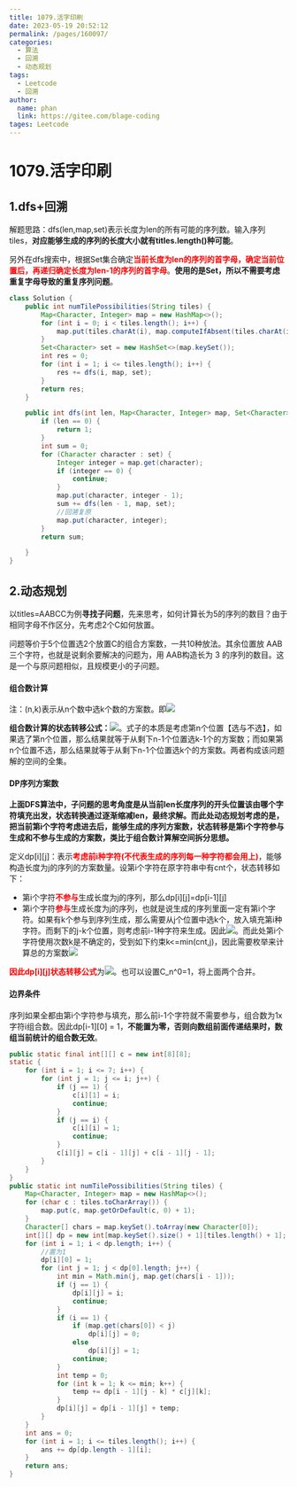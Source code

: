 ```yaml
---
title: 1079.活字印刷
date: 2023-05-19 20:52:12
permalink: /pages/160097/
categories: 
  - 算法
  - 回溯
  - 动态规划
tags: 
  - Leetcode
  - 回溯
author: 
  name: phan
  link: https://gitee.com/blage-coding
tages: Leetcode
---
```

# 1079.活字印刷

## 1.dfs+回溯

解题思路：dfs\(len,map,set\)表示长度为len的所有可能的序列数。输入序列tiles，**对应能够生成的序列的长度大小就有titles.length()种可能**。

另外在dfs搜索中，根据Set集合确定<font color="red">**当前长度为len的序列的首字母，确定当前位置后，再递归确定长度为len-1的序列的首字母**</font>。**使用的是Set，所以不需要考虑重复字母导致的重复序列问题**。

```java
class Solution {
    public int numTilePossibilities(String tiles) {
        Map<Character, Integer> map = new HashMap<>();
        for (int i = 0; i < tiles.length(); i++) {
            map.put(tiles.charAt(i), map.computeIfAbsent(tiles.charAt(i), key -> 0) + 1);
        }
        Set<Character> set = new HashSet<>(map.keySet());
        int res = 0;
        for (int i = 1; i <= tiles.length(); i++) {
            res += dfs(i, map, set);
        }
        return res;
    }

    public int dfs(int len, Map<Character, Integer> map, Set<Character> set) {
        if (len == 0) {
            return 1;
        }
        int sum = 0;
        for (Character character : set) {
            Integer integer = map.get(character);
            if (integer == 0) {
                continue;
            }
            map.put(character, integer - 1);
            sum += dfs(len - 1, map, set);
            //回溯复原
            map.put(character, integer);
        }
        return sum;

    }
}
```

## 2.动态规划

以titles=AABCC为例**寻找子问题**，先来思考，如何计算长为5的序列的数目？由于相同字母不作区分，先考虑2个C如何放置。

问题等价于5个位置选2个放置C的组合方案数，一共10种放法。其余位置放 AAB 三个字符，也就是说剩余要解决的问题为，用 AAB构造长为 3 的序列的数目。这是一个与原问题相似，且规模更小的子问题。

#### 组合数计算

注：(n,k)表示从n个数中选k个数的方案数。即<img src="https://cdn.staticaly.com/gh/blage-coding/picx-images-hosting@master/20230520/image.4nga0p3te780.webp" style="zoom:100%;" />

**组合数计算的状态转移公式：**![](https://cdn.staticaly.com/gh/blage-coding/picx-images-hosting@master/20230520/image.67do4oakeik0.webp)。式子的本质是考虑第n个位置【选与不选】，如果选了第n个位置，那么结果就等于从剩下n-1个位置选k-1个的方案数；而如果第n个位置不选，那么结果就等于从剩下n-1个位置选k个的方案数。两者构成该问题解的空间的全集。

#### DP序列方案数

**上面DFS算法中，子问题的思考角度是从当前len长度序列的开头位置该由哪个字符填充出发，状态转换通过逐渐缩减len，最终求解。而此处动态规划考虑的是，把当前第i个字符考虑进去后，能够生成的序列方案数，状态转移是第i个字符参与生成和不参与生成的方案数，类比于组合数计算解空间拆分思想。**

定义dp\[i\]\[j\]：表示<font color="red">**考虑前i种字符(不代表生成的序列每一种字符都会用上)**</font>，能够构造长度为j的序列的方案数量。设第i个字符在原字符串中有cnt个，状态转移如下：

- 第i个字符<font color="red">**不参与**</font>生成长度为j的序列，那么dp\[i\]\[j\]=dp\[i-1\]\[j\]
- 第i个字符<font color="red">**参与**</font>生成长度为j的序列，也就是说生成的序列里面一定有第i个字符。如果有k个参与到序列生成，那么需要从j个位置中选k个，放入填充第i种字符。而剩下的j-k个位置，则考虑前i-1种字符来生成。因此![](https://cdn.staticaly.com/gh/blage-coding/picx-images-hosting@master/20230520/image.4srhu1y10ve0.webp)。而此处第i个字符使用次数k是不确定的，受到如下约束k<=min(cnt,j)，因此需要枚举来计算总的方案数![](https://cdn.staticaly.com/gh/blage-coding/picx-images-hosting@master/20230520/image.6yjil4gxj4g0.webp)

<font color="red">**因此dp\[i\]\[j\]状态转移公式**</font>为![](https://cdn.staticaly.com/gh/blage-coding/picx-images-hosting@master/20230520/image.1fljfvgad6bk.webp)。也可以设置C_n^0=1，将上面两个合并。

#### 边界条件

序列如果全都由第i个字符参与填充，那么前i-1个字符就不需要参与，组合数为1x字符i组合数。因此dp\[i-1\]\[0\] = 1，**不能置为零，否则向数组前面传递结果时，数组当前统计的组合数无效**。

```java
public static final int[][] c = new int[8][8];
static {
    for (int i = 1; i <= 7; i++) {
        for (int j = 1; j <= i; j++) {
            if (j == 1) {
                c[i][1] = i;
                continue;
            }
            if (j == i) {
                c[i][i] = 1;
                continue;
            }
            c[i][j] = c[i - 1][j] + c[i - 1][j - 1];
        }
    }
}
public static int numTilePossibilities(String tiles) {
    Map<Character, Integer> map = new HashMap<>();
    for (char c : tiles.toCharArray()) {
        map.put(c, map.getOrDefault(c, 0) + 1);
    }
    Character[] chars = map.keySet().toArray(new Character[0]);
    int[][] dp = new int[map.keySet().size() + 1][tiles.length() + 1];
    for (int i = 1; i < dp.length; i++) {
        //置为1
        dp[i][0] = 1;
        for (int j = 1; j < dp[0].length; j++) {
            int min = Math.min(j, map.get(chars[i - 1]));
            if (j == 1) {
                dp[i][j] = i;
                continue;
            }
            if (i == 1) {
                if (map.get(chars[0]) < j)
                    dp[i][j] = 0;
                else
                    dp[i][j] = 1;
                continue;
            }
            int temp = 0;
            for (int k = 1; k <= min; k++) {
                temp += dp[i - 1][j - k] * c[j][k];
            }
            dp[i][j] = dp[i - 1][j] + temp;
        }
    }
    int ans = 0;
    for (int i = 1; i <= tiles.length(); i++) {
        ans += dp[dp.length - 1][i];
    }
    return ans;
}
```

